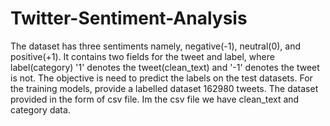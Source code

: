 # Twitter-Sentiment-Analysis
The dataset has three sentiments namely, negative(-1), neutral(0), and positive(+1).
It contains two fields for the tweet and label, where label(category) '1' denotes the tweet(clean_text) and '-1' denotes the tweet is not.
The objective is need to predict the labels on the test datasets.
For the training models, provide a labelled dataset 162980 tweets. The dataset provided in the form of csv file.
Im the csv file we have clean_text and category data.
